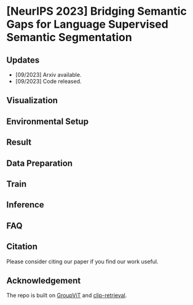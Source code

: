 # [NeurIPS 2023] Bridging Semantic Gaps for Language Supervised Semantic Segmentation

## Updates

- [09/2023] Arxiv available.
- [09/2023] Code released.

## Visualization

## Environmental Setup

## Result

## Data Preparation

## Train

## Inference

## FAQ

## Citation

Please consider citing our paper if you find our work useful.

## Acknowledgement

The repo is built on [GroupViT](https://github.com/NVlabs/GroupViT) and [clip-retrieval](https://github.com/rom1504/clip-retrieval).
